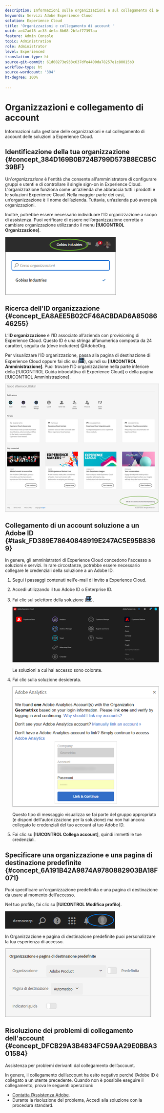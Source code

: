 ```yaml
---
description: Informazioni sulle organizzazioni e sul collegamento di account delle soluzioni a Experience Cloud.
keywords: Servizi Adobe Experience Cloud
solution: Experience Cloud
title: 'Organizzazioni e collegamento di account '
uuid: ae47ad18-ac33-4efa-8b68-2bfaf77397aa
feature: Admin Console
topic: Administration
role: Administrator
level: Experienced
translation-type: ht
source-git-commit: 61d60273e933c637dfe4400da78257e1c80015b3
workflow-type: ht
source-wordcount: '394'
ht-degree: 100%

---
```



# Organizzazioni e collegamento di account

Informazioni sulla gestione delle organizzazioni e sul collegamento di account delle soluzioni a Experience Cloud.

## Identificazione della tua organizzazione {#concept_384D169B0B724B799D573B8ECB5C39BF}

Un&#39;*organizzazione* è l&#39;entità che consente all&#39;amministratore di configurare gruppi e utenti e di controllare il single sign-on in Experience Cloud. L&#39;organizzazione funziona come un&#39;azienda che abbraccia tutti i prodotti e le soluzioni Experience Cloud. Nella maggior parte dei casi, un’organizzazione è il nome dell’azienda. Tuttavia, un’azienda può avere più organizzazioni.

Inoltre, potrebbe essere necessario individuare l’ID organizzazione a scopo di assistenza. Puoi verificare di essere nell’organizzazione corretta o cambiare organizzazione utilizzando il menu **[!UICONTROL Organizzazione]**.

![Risultato passaggio](assets/organization-switch.png)

## Ricerca dell&#39;ID organizzazione {#concept_EA8AEE5B02CF46ACBDAD6A8508646255}

L’**ID organizzazione** è l’ID associato all’azienda con provisioning di Experience Cloud. Questo ID è una stringa alfanumerica composta da 24 caratteri, seguita da (deve includere) @AdobeOrg.

Per visualizzare l’ID organizzazione, passa alla pagina di destinazione di Experience Cloud oppure fai clic su (![](assets/menu-icon.png)), quindi su **[!UICONTROL Amministrazione]**. Puoi trovare l’ID organizzazione nella parte inferiore della [!UICONTROL Guida introduttiva di Experience Cloud] o della pagina [!UICONTROL Amministrazione].

![](assets/administration-page.png)

## Collegamento di un account soluzione a un Adobe ID {#task_FD389E78640848919E247AC5E95B8369}

In genere, gli amministratori di Experience Cloud concedono l&#39;accesso a soluzioni e servizi. In rare circostanze, potrebbe essere necessario collegare le credenziali della soluzione a un Adobe ID.

1. Segui i passaggi contenuti nell&#39;e-mail di invito a Experience Cloud.
1. Accedi utilizzando il tuo Adobe ID o Enterprise ID.
1. Fai clic sul selettore della soluzione (![](assets/menu-icon.png)).

   ![](assets/solutions-active.png)

   Le soluzioni a cui hai accesso sono colorate.
1. Fai clic sulla soluzione desiderata.

   ![](assets/analytics-link-accounts.png)

   Questo tipo di messaggio visualizza se fai parte del gruppo appropriato (e disponi dell&#39;autorizzazione per la soluzione) ma non hai ancora collegato le credenziali del tuo account al tuo Adobe ID.
1. Fai clic su **[!UICONTROL Collega account]**, quindi immetti le tue credenziali.

## Specificare una organizzazione e una pagina di destinazione predefinite {#concept_6A191B42A9874A9780882903BA18F071}

Puoi specificare un&#39;organizzazione predefinita e una pagina di destinazione da usare al momento dell&#39;accesso.

Nel tuo profilo, fai clic su **[!UICONTROL Modifica profilo]**.

![](assets/edit-profile.png)

In Organizzazione e pagina di destinazione predefinite puoi personalizzare la tua esperienza di accesso.

![](assets/default-organization.png)

## Risoluzione dei problemi di collegamento dell&#39;account {#concept_DFCB29A3B4834FC59AA29E0BBA301584}

Assistenza per problemi derivanti dal collegamento dell’account.

In genere, il collegamento dell’account ha esito negativo perché l’Adobe ID è collegato a un utente precedente. Quando non è possibile eseguire il collegamento, prova le seguenti operazioni:

* [Contatta l’Assistenza Adobe](https://helpx.adobe.com/it/marketing-cloud/contact-support.html).
* Durante la risoluzione del problema, Accedi alla soluzione con la procedura standard.
